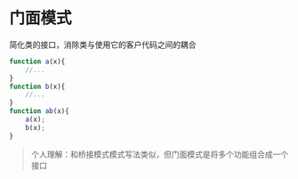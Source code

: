# 门面模式

简化类的接口，消除类与使用它的客户代码之间的耦合

```js
function a(x){
    //...
}
function b(x){
    //...
}
function ab(x){
    a(x);
    b(x);
}
```

> 个人理解：和桥接模式模式写法类似，但门面模式是将多个功能组合成一个接口